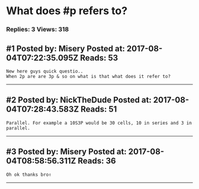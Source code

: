 # What does #p refers to?

### Replies: 3 Views: 318

## \#1 Posted by: Misery Posted at: 2017-08-04T07:22:35.095Z Reads: 53

```
New here guys quick questio..
When 2p are are 3p & so on what is that what does it refer to?
```

---
## \#2 Posted by: NickTheDude Posted at: 2017-08-04T07:28:43.583Z Reads: 51

```
Parallel. For example a 10S3P would be 30 cells, 10 in series and 3 in parallel.
```

---
## \#3 Posted by: Misery Posted at: 2017-08-04T08:58:56.311Z Reads: 36

```
Oh ok thanks bro✌
```

---
